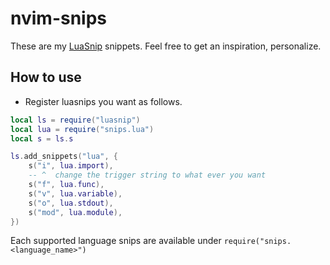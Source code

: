 # nvim-snips

These are my [LuaSnip](https://github.com/L3MON4D3/LuaSnip) snippets. Feel free
to get an inspiration, personalize.

## How to use

* Register luasnips you want as follows.

```lua
local ls = require("luasnip")
local lua = require("snips.lua")
local s = ls.s

ls.add_snippets("lua", {
    s("i", lua.import),
    -- ^  change the trigger string to what ever you want
    s("f", lua.func),
    s("v", lua.variable),
    s("o", lua.stdout),
    s("mod", lua.module),
})
```

Each supported language snips are available under `require("snips.<language_name>")`
